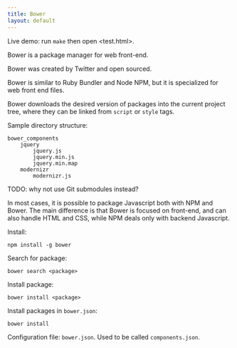 ```yaml
---
title: Bower
layout: default
---
```


Live demo: run `make` then open <test.html>.

Bower is a package manager for web front-end.

Bower was created by Twitter and open sourced.

Bower is similar to Ruby Bundler and Node NPM, but it is specialized for web front end files.

Bower downloads the desired version of packages into the current project tree, where they can be linked from `script` or `style` tags.

Sample directory structure:

    bower_components
        jquery
            jquery.js
            jquery.min.js
            jquery.min.map
        modernizr
            modernizr.js

TODO: why not use Git submodules instead?

In most cases, it is possible to package Javascript both with NPM and Bower. The main difference is that Bower is focused on front-end, and can also handle HTML and CSS, while NPM deals only with backend Javascript.

Install:

    npm install -g bower

Search for package:

    bower search <package>

Install package:

    bower install <package>

Install packages in `bower.json`:

    bower install

Configuration file: `bower.json`. Used to be called `components.json`.
